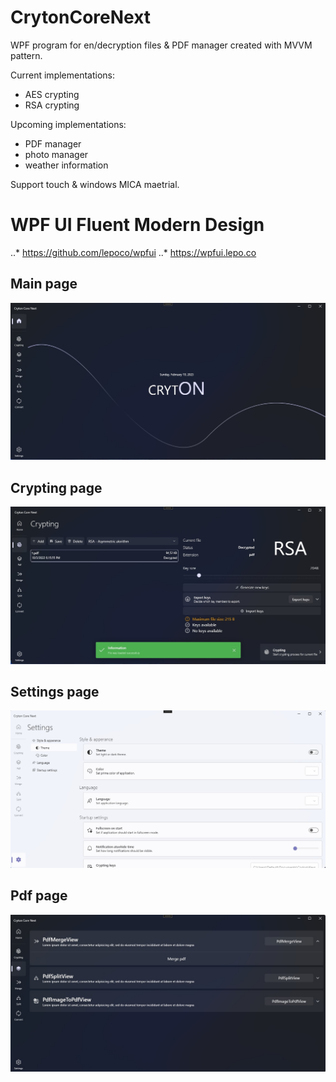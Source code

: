 # CrytonCoreNext

WPF program for en/decryption files & PDF manager created with MVVM pattern.


Current implementations:
- AES crypting
- RSA crypting

Upcoming implementations:
- PDF manager
- photo manager
- weather information

Support touch & windows MICA maetrial.

# WPF UI Fluent Modern Design
..* <https://github.com/lepoco/wpfui>
..* <https://wpfui.lepo.co>

## Main page

<div align="center">
    <a href="./">
        <img src="./Pictures/MainPage.jpg"/>
    </a>
</div>

## Crypting page

<div align="center">
    <a href="./">
        <img src="./Pictures/CryptingPage.jpg"/>
    </a>
</div>

## Settings page

<div align="center">
    <a href="./">
        <img src="./Pictures/SettingsPage.jpg"/>
    </a>
</div>

## Pdf page

<div align="center">
    <a href="./">
        <img src="./Pictures/PdfPage.jpg"/>
    </a>
</div>
